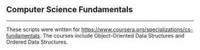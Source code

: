 
## Computer Science Fundamentals

---

These scripts were written for https://www.coursera.org/specializations/cs-fundamentals. The courses include Object-Oriented Data Structures and Ordered Data Structures. 

